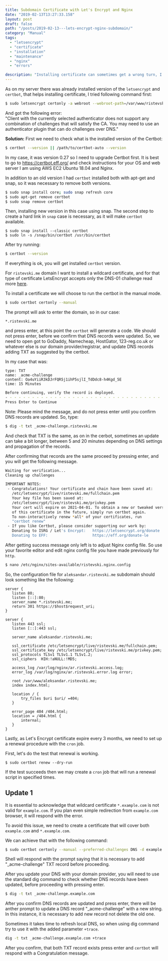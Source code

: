 ```yaml
---
title: Subdomain Certificate with Let's Encrypt and Nginx
date: "2019-02-13T13:27:33.158"
layout: post
draft: false
path: "/posts/2019-02-13---lets-encrypt-nginx-subdomain/"
category: "Manual"
tags:
  - "letsencrypt"
  - "certificate"
  - "installation"
  - "maintenance"
  - "nginx"
  - "errors"

description: "Installing certificate can sometimes get a wrong turn, I hope this article can help just a bit."
---
```



As on my server there was already installed version of the `letsencrypt` and `certbot`, that helps installing certificate, I tried following command first:  

```bash
$ sudo letsencrypt certonly -a webroot --webroot-path=/var/www/ristevski.me/ -d *.ristevski.me
```

And got the following error:<br>
"Client with the currently selected authenticator does not support any combination of challenges that will satisfy the CA. 
You may need to use an authenticator plugin that can do challenges over DNS."

**Solution:**
First we need to check what is the installed version of the Certbot:
```bash
$ certbot --version || /path/to/certbot-auto --version
```
In my case, it was version 0.27 so I need to upgrade Certbot first. It is best to go to https://certbot.eff.org/ and check instructions for your OS and web server I am using AWS EC2 Ubuntu 18.04 and Nginx.

In addition to an old version I had `certbot` installed both with apt-get and snap, so it was necessary to remove both versions.

```bash
$ sudo snap install core; sudo snap refresh core
$ sudo apt-get remove certbot
$ sudo snap remove certbot
```

Then, installing new version in this case using snap. The second step to create a hard link in `snap` case is necessary, as it will make `certbot` available. 
```
$ sudo snap install --classic certbot
$ sudo ln -s /snap/bin/certbot /usr/bin/certbot 
```
After try running:
```bash
$ certbot --version
```
If everything is ok, you will get installed `certbot` version.

For `ristevski.me` domain I want to install a wildcard certificate, and for that type of certificate LetsEncrypt accepts only the DNS-01 challenge read more [here](https://letsencrypt.org/docs/challenge-types/). 

To install a certificate we will choose to run the certbot in the manual mode.
```bash
$ sudo certbot certonly --manual 
```

The prompt will ask to enter the domain, so in our case:
```
*.ristevski.me
```
and press enter, at this point the `certbot` will generate a code. We should not press enter, before we confirm that DNS records were updated.
So, we need to open got to GoDaddy, Namecheap, HostGator, 123-reg.co.uk or whatever else is our domain provider/registrar, and update DNS records adding TXT as suggested by the certbot. 

In my case that was:   

```
type: TXT 
name: _acme-challenge
content: Oa4uYiiR3kDJrFQR5j1ihP5sjlI_TdDdc8-h4Kgd_5E 
time: 15 Minutes
```

```bash
Before continuing, verify the record is deployed.
- - - - - - - - - - - - - - - - - - - - - - - - - - - - - - - - - - - - - - - -
Press Enter to Continue
```

Note: Please mind the message, and do not press enter until you confirm DNS records are updated. So, type:

```bash
$ dig -t txt _acme-challenge.ristevski.me
```

And check that TXT is the same, as on in the cerbot, sometimes an update can take a bit longer, between 5 and 20 minutes depending on DNS settings and propagation of the records.

After confirming that records are the same proceed by pressing enter, and you will get the following message.

```bash
Waiting for verification...
Cleaning up challenges

IMPORTANT NOTES:
 - Congratulations! Your certificate and chain have been saved at:
   /etc/letsencrypt/live/ristevski.me/fullchain.pem
   Your key file has been saved at:
   /etc/letsencrypt/live/ristevski.me/privkey.pem
   Your cert will expire on 2021-04-01. To obtain a new or tweaked version 
   of this certificate in the future, simply run certbot again. 
   To non-interactively renew *all* of your certificates, run
   "certbot renew"
 - If you like Certbot, please consider supporting our work by:
   Donating to ISRG / Let's Encrypt:   https://letsencrypt.org/donate
   Donating to EFF:                    https://eff.org/donate-le
```

After getting success message only left is to adjust Nginx config file.
So use your favorite editor and edit nginx config file you have made previously for `http`.

```bash 
$ nano /etc/nginx/sites-available/ristevski.nginx.config
```

So, the configuration file for `aleksandar.ristevski.me` subdomain should look something like the following:

```nginx
server {
   listen 80;
   listen [::]:80;
   server_name *.ristevski.me;
   return 301 https://$host$request_uri;
}

server {
   listen 443 ssl;
   listen [::]:443 ssl;

   server_name aleksandar.ristevski.me;

   ssl_certificate /etc/letsencrypt/live/ristevski.me/fullchain.pem;
   ssl_certificate_key /etc/letsencrypt/live/ristevski.me/privkey.pem;
   ssl_protocols TLSv1 TLSv1.1 TLSv1.2;
   ssl_ciphers  HIH:!aNULL:!MD5;

   access_log /var/log/nginx/ar.ristevski.access.log;
   error_log /var/log/nginx/ar.ristevski.error.log error;

   root /var/www/aleksandar.ristevski.me;
   index index.html;

   location / {
       try_files $uri $uri/ =404;
   }

   error_page 404 /404.html;
   location = /404.html {
       internal;
   }
}
```


Lastly, as Let's Encrypt certificate expire every 3 months, we need to set up a renewal procedure with the `cron` job.

First, let's do the test that renewal is working.
```
$ sudo certbot renew --dry-run
```

If the test succeeds then we may create a `cron` job that will run a renewal script in specified times.


## Update 1

It is essential to acknowledge that wildcard certificate `*.example.com` is not valid for `example.com`. If you plan even simple redirection from `example.com` browser, it will respond with the error.

To avoid this issue, we need to create a certificate that will cover both `example.com` and `*.example.com`.

We can achieve that with the following command:

```bash
$ sudo certbot certonly --manual --preferred-challenges DNS -d example.com -d "*.example.com"
```

Shell will respond with the prompt saying that it is necessary to add "_acme-challenge" TXT record before proceeding. 

After you update your DNS with your domain provider, you will need to use the standard dig command to check whether DNS records have been updated, before proceeding with pressing enter.

```bash
$ dig -t txt _acme-challenge.example.com
```

After you confirm DNS records are updated and press enter, there will be anther prompt to update a DNS record  "_acme-challenge" with a new string. In this instance, it is necessary to add new record not delete the old one.

Sometimes it takes time to refresh local DNS, so when using dig command try to use it with the added parameter `+trace`.

```bash
dig -t txt _acme-challenge.example.com +trace
```

After you confirm, that both TXT record exists press enter and `certbot` will respond with a Congratulation message.

